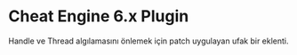 # Cheat Engine 6.x Plugin
Handle ve Thread algılamasını önlemek için patch uygulayan ufak bir eklenti.

